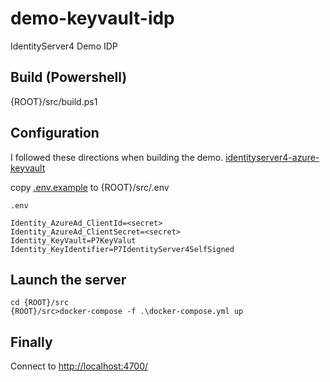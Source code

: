 # demo-keyvault-idp
IdentityServer4 Demo IDP

## Build (Powershell)
{ROOT}/src/build.ps1

## Configuration 
I followed these directions when building the demo.
[identityserver4-azure-keyvault](http://www.rosengren.me/blog/identityserver4-azure-keyvault)  



copy [.env.example](src/.env.example) to {ROOT}/src/.env

```
.env

Identity_AzureAd_ClientId=<secret>
Identity_AzureAd_ClientSecret=<secret>
Identity_KeyVault=P7KeyValut
Identity_KeyIdentifier=P7IdentityServer4SelfSigned
```
## Launch the server
```
cd {ROOT}/src
{ROOT}/src>docker-compose -f .\docker-compose.yml up
```



## Finally
Connect to [http://localhost:4700/](http://localhost:4700/)
